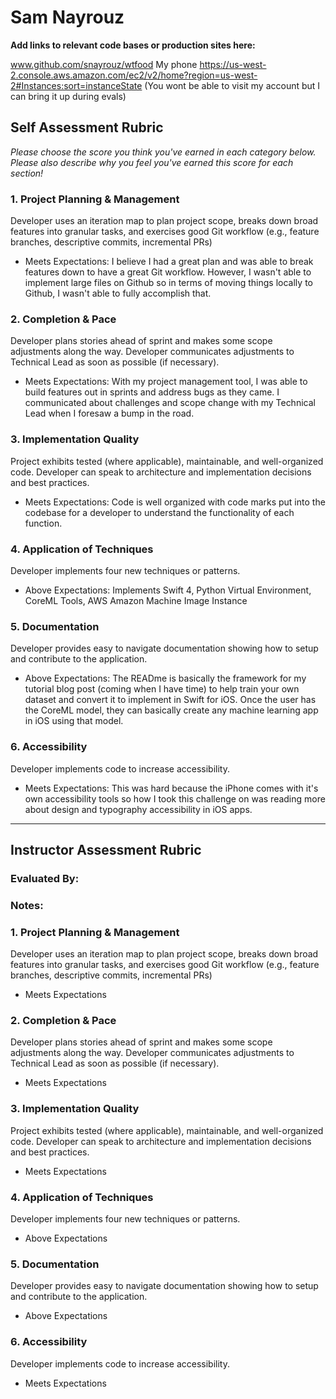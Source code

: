 # Sam Nayrouz

**Add links to relevant code bases or production sites here:**

www.github.com/snayrouz/wtfood
My phone
https://us-west-2.console.aws.amazon.com/ec2/v2/home?region=us-west-2#Instances:sort=instanceState (You wont be able to visit my account but I can bring it up during evals)

Self Assessment Rubric
------------

_Please choose the score you think you've earned in each category below. Please also describe why you feel you've earned this score for each section!_

### 1. Project Planning & Management

Developer uses an iteration map to plan project scope, breaks down broad features into granular tasks, and exercises good Git workflow (e.g., feature branches, descriptive commits, incremental PRs)

- Meets Expectations: I believe I had a great plan and was able to break features down to have a great Git workflow. However, I wasn't able to implement large files on Github so in terms of moving things locally to Github, I wasn't able to fully accomplish that.


### 2. Completion & Pace

Developer plans stories ahead of sprint and makes some scope adjustments along the way. Developer communicates adjustments to Technical Lead as soon as possible (if necessary).


- Meets Expectations: With my project management tool, I was able to build features out in sprints and address bugs as they came. I communicated about challenges and scope change with my Technical Lead when I foresaw a bump in the road.


### 3. Implementation Quality

Project exhibits tested (where applicable), maintainable, and well-organized code. Developer can speak to architecture and implementation decisions and best practices.


- Meets Expectations: Code is well organized with code marks put into the codebase for a developer to understand the functionality of each function.


### 4. Application of Techniques

Developer implements four new techniques or patterns.

- Above Expectations: Implements Swift 4, Python Virtual Environment, CoreML Tools, AWS Amazon Machine Image Instance

### 5. Documentation

Developer provides easy to navigate documentation showing how to setup and contribute to the application.

- Above Expectations: The READme is basically the framework for my tutorial blog post (coming when I have time) to help
train your own dataset and convert it to implement in Swift for iOS. Once the user has the CoreML model, they can basically create any machine learning app in iOS using that model.


### 6. Accessibility

Developer implements code to increase accessibility.

- Meets Expectations: This was hard because the iPhone comes with it's own accessibility tools so how I took this challenge on was reading more about design and typography accessibility in iOS apps.



---------------


Instructor Assessment Rubric
------------

### Evaluated By:

### Notes:

### 1. Project Planning & Management

Developer uses an iteration map to plan project scope, breaks down broad features into granular tasks, and exercises good Git workflow (e.g., feature branches, descriptive commits, incremental PRs)

- Meets Expectations

### 2. Completion & Pace

Developer plans stories ahead of sprint and makes some scope adjustments along the way. Developer communicates adjustments to Technical Lead as soon as possible (if necessary).

- Meets Expectations

### 3. Implementation Quality

Project exhibits tested (where applicable), maintainable, and well-organized code. Developer can speak to architecture and implementation decisions and best practices.

- Meets Expectations

### 4. Application of Techniques

Developer implements four new techniques or patterns.

- Above Expectations

### 5. Documentation

Developer provides easy to navigate documentation showing how to setup and contribute to the application.

- Above Expectations

### 6. Accessibility

Developer implements code to increase accessibility.

- Meets Expectations

